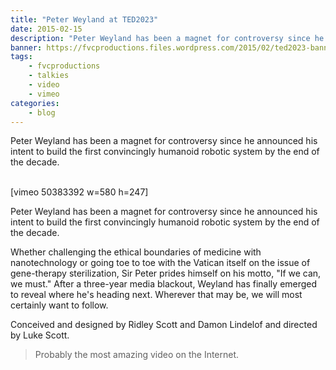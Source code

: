 ```yaml
---
title: "Peter Weyland at TED2023"
date: 2015-02-15
description: "Peter Weyland has been a magnet for controversy since he announced his intent to build the first convincingly humanoid robotic system by the end of the decade."
banner: https://fvcproductions.files.wordpress.com/2015/02/ted2023-banner-001.jpg?w=1024&h=436&crop=1
tags:
    - fvcproductions
    - talkies
    - video
    - vimeo
categories:
    - blog
---
```


Peter Weyland has been a magnet for controversy since he announced his intent to build the first convincingly humanoid robotic system by the end of the decade.

\
\[vimeo 50383392 w=580 h=247\]

Peter Weyland has been a magnet for controversy since he announced his intent to build the first convincingly humanoid robotic system by the end of the decade.

Whether challenging the ethical boundaries of medicine with nanotechnology or going toe to toe with the Vatican itself on the issue of gene-therapy sterilization, Sir Peter prides himself on his motto, "If we can, we must." After a three-year media blackout, Weyland has finally emerged to reveal where he's heading next. Wherever that may be, we will most certainly want to follow.

Conceived and designed by Ridley Scott and Damon Lindelof and directed by Luke Scott.

> Probably the most amazing video on the Internet.
